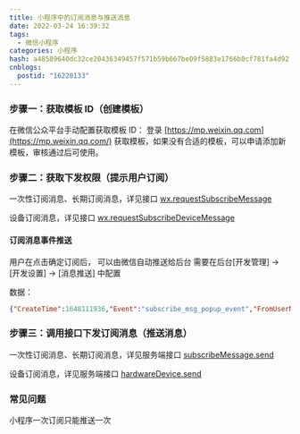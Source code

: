 ```yaml
---
title: 小程序中的订阅消息与推送消息
date: 2022-03-24 16:39:32
tags:
  - 微信小程序
categories: 小程序
hash: a48589640dc32ce20436349457f571b59b667be09f5883e1766b8cf781fa4d92
cnblogs:
  postid: "16228133"
---
```




### 步骤一：获取模板 ID（创建模板）

在微信公众平台手动配置获取模板 ID：
登录 [https://mp.weixin.qq.com](https://mp.weixin.qq.com/) 获取模板，如果没有合适的模板，可以申请添加新模板，审核通过后可使用。

### 步骤二：获取下发权限（提示用户订阅）

一次性订阅消息、长期订阅消息，详见接口 [wx.requestSubscribeMessage](https://developers.weixin.qq.com/miniprogram/dev/api/open-api/subscribe-message/wx.requestSubscribeMessage.html)

设备订阅消息，详见接口 [wx.requestSubscribeDeviceMessage](https://developers.weixin.qq.com/miniprogram/dev/api/open-api/subscribe-message/wx.requestSubscribeDeviceMessage.html)

#### 订阅消息事件推送

用户在点击确定订阅后， 可以由微信自动推送给后台
需要在后台[开发管理] -> [开发设置] -> [消息推送] 中配置

数据：

```json
{"CreateTime":1648111936,"Event":"subscribe_msg_popup_event","FromUserName":"xxx","List":{"PopupScene":"0","SubscribeStatusString":"accept","TemplateId":"xxx-vmXRthIj1sccsdd8XN-0kTQSj2U"},"MsgType":"event","ToUserName":"xxx","userInfo":{"appId":"xxx","openId":"xxx"}}
```

### 步骤三：调用接口下发订阅消息（推送消息）

一次性订阅消息、长期订阅消息，详见服务端接口 [subscribeMessage.send](https://developers.weixin.qq.com/miniprogram/dev/api-backend/open-api/subscribe-message/subscribeMessage.send.html)

设备订阅消息，详见服务端接口 [hardwareDevice.send](https://developers.weixin.qq.com/miniprogram/dev/api-backend/open-api/hardware-device/hardwareDevice.send.html)

### 常见问题

小程序一次订阅只能推送一次
